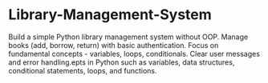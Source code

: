 # Library-Management-System
Build a simple Python library management system without OOP. Manage books (add, borrow, return) with basic authentication. Focus on fundamental concepts - variables, loops, conditionals. Clear user messages and error handling.epts in Python such as variables, data structures, conditional statements, loops, and functions.
